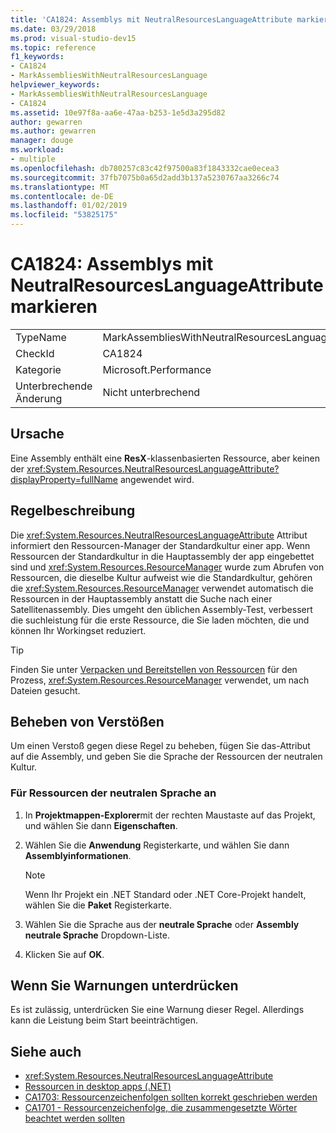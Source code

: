 ```yaml
---
title: 'CA1824: Assemblys mit NeutralResourcesLanguageAttribute markieren'
ms.date: 03/29/2018
ms.prod: visual-studio-dev15
ms.topic: reference
f1_keywords:
- CA1824
- MarkAssembliesWithNeutralResourcesLanguage
helpviewer_keywords:
- MarkAssembliesWithNeutralResourcesLanguage
- CA1824
ms.assetid: 10e97f8a-aa6e-47aa-b253-1e5d3a295d82
author: gewarren
ms.author: gewarren
manager: douge
ms.workload:
- multiple
ms.openlocfilehash: db780257c83c42f97500a83f1843332cae0ecea3
ms.sourcegitcommit: 37fb7075b0a65d2add3b137a5230767aa3266c74
ms.translationtype: MT
ms.contentlocale: de-DE
ms.lasthandoff: 01/02/2019
ms.locfileid: "53825175"
---
```

# <a name="ca1824-mark-assemblies-with-neutralresourceslanguageattribute"></a>CA1824: Assemblys mit NeutralResourcesLanguageAttribute markieren

|||
|-|-|
|TypeName|MarkAssembliesWithNeutralResourcesLanguage|
|CheckId|CA1824|
|Kategorie|Microsoft.Performance|
|Unterbrechende Änderung|Nicht unterbrechend|

## <a name="cause"></a>Ursache

Eine Assembly enthält eine **ResX**-klassenbasierten Ressource, aber keinen der <xref:System.Resources.NeutralResourcesLanguageAttribute?displayProperty=fullName> angewendet wird.

## <a name="rule-description"></a>Regelbeschreibung

Die <xref:System.Resources.NeutralResourcesLanguageAttribute> Attribut informiert den Ressourcen-Manager der Standardkultur einer app. Wenn Ressourcen der Standardkultur in die Hauptassembly der app eingebettet sind und <xref:System.Resources.ResourceManager> wurde zum Abrufen von Ressourcen, die dieselbe Kultur aufweist wie die Standardkultur, gehören die <xref:System.Resources.ResourceManager> verwendet automatisch die Ressourcen in der Hauptassembly anstatt die Suche nach einer Satellitenassembly. Dies umgeht den üblichen Assembly-Test, verbessert die suchleistung für die erste Ressource, die Sie laden möchten, die und können Ihr Workingset reduziert.

> [!TIP]
> Finden Sie unter [Verpacken und Bereitstellen von Ressourcen](/dotnet/framework/resources/packaging-and-deploying-resources-in-desktop-apps) für den Prozess, <xref:System.Resources.ResourceManager> verwendet, um nach Dateien gesucht.

## <a name="fix-violations"></a>Beheben von Verstößen

Um einen Verstoß gegen diese Regel zu beheben, fügen Sie das-Attribut auf die Assembly, und geben Sie die Sprache der Ressourcen der neutralen Kultur.

### <a name="to-specify-the-neutral-language-for-resources"></a>Für Ressourcen der neutralen Sprache an

1. In **Projektmappen-Explorer**mit der rechten Maustaste auf das Projekt, und wählen Sie dann **Eigenschaften**.

2. Wählen Sie die **Anwendung** Registerkarte, und wählen Sie dann **Assemblyinformationen**.

   > [!NOTE]
   > Wenn Ihr Projekt ein .NET Standard oder .NET Core-Projekt handelt, wählen Sie die **Paket** Registerkarte.

3. Wählen Sie die Sprache aus der **neutrale Sprache** oder **Assembly neutrale Sprache** Dropdown-Liste.

4. Klicken Sie auf **OK**.

## <a name="when-to-suppress-warnings"></a>Wenn Sie Warnungen unterdrücken

Es ist zulässig, unterdrücken Sie eine Warnung dieser Regel. Allerdings kann die Leistung beim Start beeinträchtigen.

## <a name="see-also"></a>Siehe auch

- <xref:System.Resources.NeutralResourcesLanguageAttribute>
- [Ressourcen in desktop apps (.NET)](/dotnet/framework/resources/)
- [CA1703: Ressourcenzeichenfolgen sollten korrekt geschrieben werden](../code-quality/ca1703-resource-strings-should-be-spelled-correctly.md)
- [CA1701 - Ressourcenzeichenfolge, die zusammengesetzte Wörter beachtet werden sollten](../code-quality/ca1701-resource-string-compound-words-should-be-cased-correctly.md)